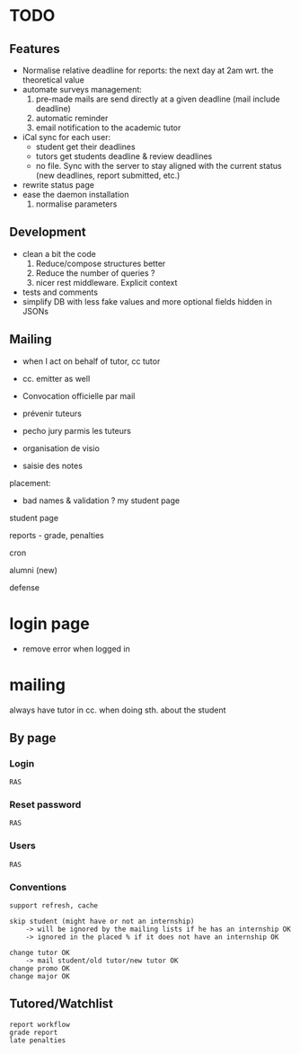 # TODO

## Features

- Normalise relative deadline for reports: the next day at 2am wrt. the theoretical value
- automate surveys management:
	1. pre-made mails are send directly at a given deadline (mail include deadline)
	2. automatic reminder
	3. email notification to the academic tutor 
- iCal sync for each user:	
	- student get their deadlines
	- tutors get students deadline & review deadlines
	- no file. Sync with the server to stay aligned with the current status (new deadlines, report submitted, etc.)
- rewrite status page
- ease the daemon installation
	1. normalise parameters

## Development
- clean a bit the code
	1. Reduce/compose structures better
	2. Reduce the number of queries ?
	3. nicer rest middleware. Explicit context
- tests and comments
- simplify DB with less fake values and more optional fields hidden in JSONs

## Mailing
- when I act on behalf of tutor, cc tutor
- cc. emitter as well


- Convocation officielle par mail
- prévenir tuteurs
- pecho jury parmis les tuteurs
- organisation de visio
- saisie des notes



placement:
- bad names & validation ?
my student page


student page


reports
	- grade, penalties

cron

alumni (new)


defense


# login page
- remove error when logged in

# mailing
always have tutor in cc. when doing sth. about the student




## By page

### Login
	RAS

### Reset password
	RAS

### Users
	RAS

### Conventions

	support refresh, cache

	skip student (might have or not an internship)
		-> will be ignored by the mailing lists if he has an internship OK
		-> ignored in the placed % if it does not have an internship OK

	change tutor OK
		-> mail student/old tutor/new tutor OK
	change promo OK
	change major OK

## Tutored/Watchlist
	
	report workflow
	grade report
	late penalties